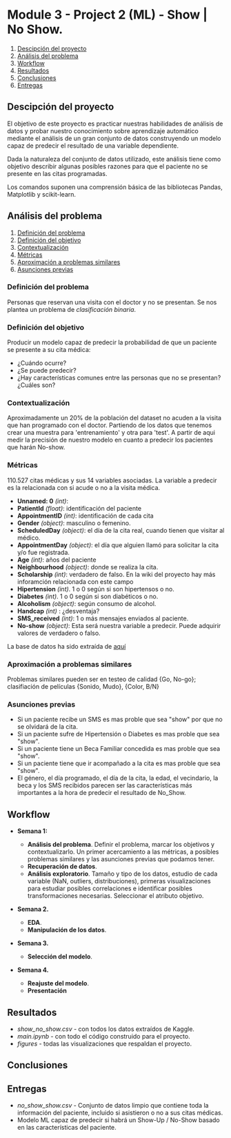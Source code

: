# Module 3 - Project 2 (ML) - Show | No Show.


1. [Descipción del proyecto](#g1)
2. [Análisis del problema](#g2)
3. [Workflow](#g3)
4. [Resultados](#g4)
5. [Conclusiones](#g5)
6. [Entregas](#g6)


## Descipción del proyecto <a name="g1"></a>

El objetivo de este proyecto es  practicar nuestras habilidades de análisis de datos y probar nuestro conocimiento sobre aprendizaje automático mediante el análisis de un gran conjunto de datos construyendo un modelo capaz de predecir el resultado de una variable dependiente.

Dada la naturaleza del conjunto de datos utilizado, este análisis tiene como objetivo describir algunas posibles razones para que el paciente no se presente en las citas programadas.

Los comandos suponen una comprensión básica de las bibliotecas Pandas, Matplotlib y scikit-learn.


## Análisis del problema <a name="g2"></a>
 
1. [Definición del problema](#id1)
2. [Definición del objetivo](#id2)
3. [Contextualización](#id3)
4. [Métricas](#id4)
5. [Aproximación a problemas similares](#id5)
6. [Asunciones previas](#id6)

### Definición del problema <a name="id1"></a>

Personas que reservan una visita con el doctor y no se presentan. Se nos plantea un problema de *clasificación binaria*. 

### Definición del objetivo <a name="id2"></a>

Producir un modelo capaz de predecir la probabilidad de que un paciente se presente a su cita médica:
* ¿Cuándo ocurre?
* ¿Se puede predecir?
* ¿Hay características comunes entre las personas que no se presentan? ¿Cuáles son?


### Contextualización <a name="id3"></a>

Aproximadamente un 20% de la población del dataset no acuden a la visita que han programado con el doctor.  Partiendo de los datos que tenemos crear una muestra para 'entrenamiento' y otra para 'test'. A partir de aqui medir la precisión de nuestro modelo en cuanto a predecir los pacientes que harán No-show.

### Métricas <a name="id4"></a>

110.527 citas médicas  y sus 14 variables asociadas. La variable a predecir es la relacionada con si acude o no a la visita médica.

* **Unnamed: 0** *(int)*: 
* **PatientId** *(float)*: identificación del paciente
* **AppointmentID** *(int)*: identificación de cada cita
* **Gender** *(object)*: masculino o femenino.
* **ScheduledDay** *(object)*: el día de la cita real, cuando tienen que visitar al médico.
* **AppointmentDay** *(object)*: el día que alguien llamó para solicitar la cita y/o fue registrada.
* **Age** *(int)*: años del paciente
* **Neighbourhood** *(object)*: donde se realiza la cita.
* **Scholarship** *(int)*: verdadero de falso. En la wiki del proyecto hay más inforamción relacionada con este campo
* **Hipertension** *(int)*. 1 o 0 según si son hipertensos o no.
* **Diabetes** *(int)*. 1 o 0 según si son diabéticos o no.
* **Alcoholism** *(object)*: según consumo de alcohol.
* **Handcap** *(int)* : ¿desventaja?
* **SMS_received** *(int)*: 1 o más mensajes enviados al paciente.
* **No-show** *(object)*: Esta será nuestra variable a predecir. Puede adquirir valores de verdadero o falso.

La base de datos ha sido extraída de [aquí](https://www.kaggle.com/joniarroba/noshowappointments)

### Aproximación a problemas similares <a name="id5"></a>

Problemas similares pueden ser en testeo de calidad {Go, No-go}; clasifiación de películas {Sonido, Mudo}, {Color, B/N}

### Asunciones previas  <a name="id6"></a>

* Si un paciente recibe un SMS es mas proble que sea "show" por que no se olvidará de la cita.
* Si un paciente sufre de Hipertensión o Diabetes es mas proble que sea "show".
* Si un paciente tiene un Beca Familiar concedida es mas proble que sea "show".
* Si un paciente tiene que ir acompañado a la cita es mas proble que sea "show".
* El género, el día programado, el día de la cita, la edad, el vecindario, la beca y los SMS recibidos parecen ser las características más importantes a la hora de predecir el resultado de No_Show.

## Workflow <a name="g3"></a>

* **Semana 1:**
    * **Análisis del problema**. Definir el problema, marcar los objetivos y contextualizarlo. Un primer acercamiento a las métricas, a posibles problemas similares y las asunciones previas que podamos tener.
    * **Recuperación de datos**. 
    * **Análisis exploratorio**. Tamaño y tipo de los datos, estudio de cada variable (NaN, outliers, distribuciones), primeras visualizaciones para estudiar posibles correlaciones e identificar posibles transformaciones necesarias. Seleccionar el atributo objetivo.
    
* **Semana 2.**
    - **EDA**.
    - **Manipulación de los datos**.
    
* **Semana 3.**
    - **Selección del modelo**.
    
* **Semana 4.**
    - **Reajuste del modelo**.
    - **Presentación**

## Resultados <a name="g4"></a>

* *show_no_show.csv* - con todos los datos extraídos de Kaggle.
* *main.ipynb* - con todo el código construido para el proyecto.
* *figures* - todas las visualizaciones que respaldan el proyecto.

## Conclusiones <a name="g5"></a>



## Entregas <a name="g6"></a>

* *no_show_show.csv* - Conjunto de datos limpio que contiene toda la información del paciente, incluido si asistieron o no a sus citas médicas.
* Modelo ML capaz de predecir si habrá un Show-Up / No-Show basado en las características del paciente.
